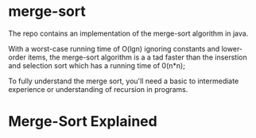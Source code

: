 # merge-sort

The repo contains an implementation of the merge-sort algorithm in java.

With a worst-case running time of O(lgn) ignoring constants and lower-order items, the merge-sort algorithm is a a tad faster than the inserstion and selection sort which has a running time of 0(n*n);

To fully understand the merge sort, you'll need a basic to intermediate experience or understanding of recursion in programs.

# Merge-Sort Explained
